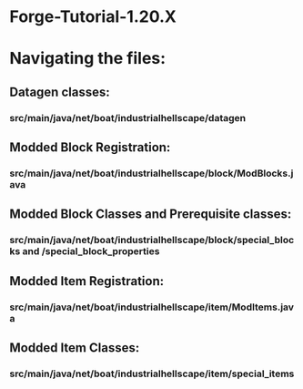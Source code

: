 # Forge-Tutorial-1.20.X
 
# Navigating the files:

## Datagen classes: 
### src/main/java/net/boat/industrialhellscape/datagen

## Modded Block Registration:
### src/main/java/net/boat/industrialhellscape/block/ModBlocks.java

## Modded Block Classes and Prerequisite classes:
### src/main/java/net/boat/industrialhellscape/block/special_blocks and /special_block_properties

## Modded Item Registration:
### src/main/java/net/boat/industrialhellscape/item/ModItems.java

## Modded Item Classes:
### src/main/java/net/boat/industrialhellscape/item/special_items
